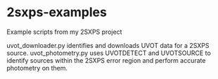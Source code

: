 # 2sxps-examples
Example scripts from my 2SXPS project

uvot_downloader.py identifies and downloads UVOT data for a 2SXPS source.
uvot_photometry.py uses UVOTDETECT and UVOTSOURCE to identify sources within the 2SXPS error region and perform accurate photometry on them.

